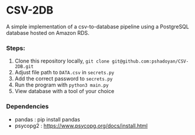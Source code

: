
# CSV-2DB
A simple implementation of a csv-to-database pipeline using a PostgreSQL database hosted on Amazon RDS. 

### Steps:
 1. Clone this repository locally, ``git clone git@github.com:pshadoyan/CSV-2DB.git``
 2. Adjust file path to `DATA.csv` in `secrets.py`
 3. Add the correct password to `secrets.py`
 4. Run the program with ``python3 main.py``
 5. View database with a tool of your choice

### Dependencies
- pandas : pip install pandas
- psycopg2 : https://www.psycopg.org/docs/install.html
